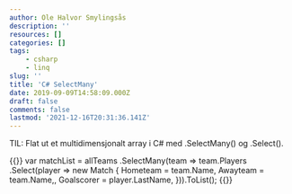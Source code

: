 ```yaml
---
author: Ole Halvor Smylingsås
description: ''
resources: []
categories: []
tags:
    - csharp
    - linq
slug: ''
title: 'C# SelectMany'
date: 2019-09-09T14:58:09.000Z
draft: false
comments: false
lastmod: '2021-12-16T20:31:36.141Z'
---
```


TIL: Flat ut et multidimensjonalt array i C# med .SelectMany() og .Select().
<!--more-->

{{<highlight c>}}
var matchList = allTeams
        .SelectMany(team => team.Players
            .Select(player => new Match {
                Hometeam = team.Name,
                Awayteam = team.Name,,
                Goalscorer = player.LastName,
            })).ToList();
{{</highlight>}}


